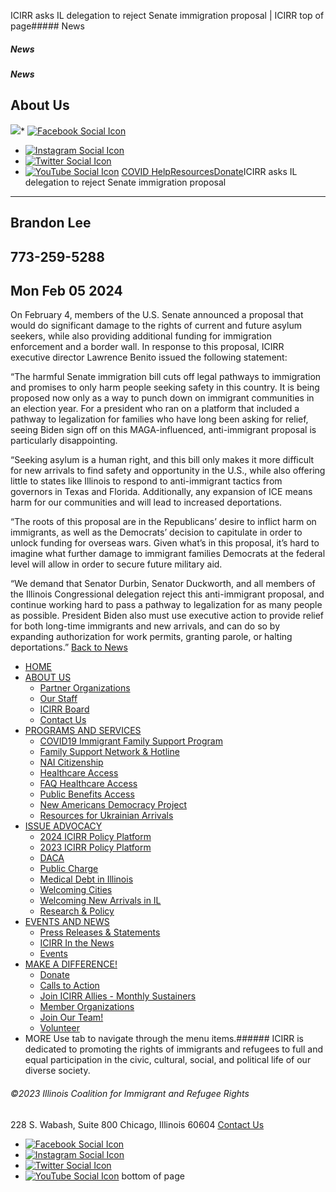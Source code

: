 
ICIRR asks IL delegation to reject Senate immigration proposal | ICIRR
top of page##### News
##### News
##### News
About Us
--------
[![](https://static.wixstatic.com/media/aec63a_8815cbc55c30492bb7f74e734e7d1815~mv2.png/v1/crop/x_0,y_2,w_600,h_131/fill/w_460,h_96,al_c,q_85,usm_0.66_1.00_0.01,enc_auto/aec63a_8815cbc55c30492bb7f74e734e7d1815~mv2.png)](https://www.icirr.org)* [![Facebook Social Icon]()](http://www.facebook.com/ICIRR)
* [![Instagram Social Icon]()](https://www.instagram.com/ICIRR_IL/)
* [![Twitter Social Icon]()](https://twitter.com/icirr?lang=en)
* [![YouTube Social  Icon]()](https://www.youtube.com/user/icirr)
[COVID Help](https://www.icirr.org/covid-19-resource-guide)[Resources](https://www.icirr.org/resources)[Donate](https://illinoiscoalitionforimmigrantandrefugeerights-bloom.kindful.com/?campaign=1242232)ICIRR asks IL delegation to reject Senate immigration proposal
--------------------------------------------------------------
Brandon Lee
-----------
773-259-5288
------------
Mon Feb 05 2024
---------------
On February 4, members of the U.S. Senate announced a proposal that would do significant damage to the rights of current and future asylum seekers, while also providing additional funding for immigration enforcement and a border wall. In response to this proposal, ICIRR executive director Lawrence Benito issued the following statement:
  
“The harmful Senate immigration bill cuts off legal pathways to immigration and promises to only harm people seeking safety in this country. It is being proposed now only as a way to punch down on immigrant communities in an election year. For a president who ran on a platform that included a pathway to legalization for families who have long been asking for relief, seeing Biden sign off on this MAGA-influenced, anti-immigrant proposal is particularly disappointing.
  
“Seeking asylum is a human right, and this bill only makes it more difficult for new arrivals to find safety and opportunity in the U.S., while also offering little to states like Illinois to respond to anti-immigrant tactics from governors in Texas and Florida. Additionally, any expansion of ICE means harm for our communities and will lead to increased deportations.
  
“The roots of this proposal are in the Republicans’ desire to inflict harm on immigrants, as well as the Democrats’ decision to capitulate in order to unlock funding for overseas wars. Given what’s in this proposal, it’s hard to imagine what further damage to immigrant families Democrats at the federal level will allow in order to secure future military aid.
  
“We demand that Senator Durbin, Senator Duckworth, and all members of the Illinois Congressional delegation reject this anti-immigrant proposal, and continue working hard to pass a pathway to legalization for as many people as possible. President Biden also must use executive action to provide relief for both long-time immigrants and new arrivals, and can do so by expanding authorization for work permits, granting parole, or halting deportations.”
[Back to News](https://www.icirr.org/press)
​
​
​
* [HOME](https://www.icirr.org)
* [ABOUT US](https://www.icirr.org/about)
	+ [Partner Organizations](https://www.icirr.org/partner-organizations)
	+ [Our Staff](https://www.icirr.org/our-staff)
	+ [ICIRR Board](https://www.icirr.org/icirr-board)
	+ [Contact Us](https://www.icirr.org/contact)
* [PROGRAMS AND SERVICES](https://www.icirr.org/programs-and-services)
	+ [COVID19 Immigrant Family Support Program](https://www.icirr.org/covidil)
	+ [Family Support Network & Hotline](https://www.icirr.org/fsn)
	+ [NAI Citizenship](https://www.icirr.org/nai)
	+ [Healthcare Access](https://www.icirr.org/healthcare-access)
	+ [FAQ Healthcare Access](https://www.icirr.org/healthcare-faq)
	+ [Public Benefits Access](https://www.icirr.org/public-benefits-access)
	+ [New Americans Democracy Project](https://www.icirr.org/new-americans-democracy-project)
	+ [Resources for Ukrainian Arrivals](https://www.icirr.org/ukrainian-arrivals)
* [ISSUE ADVOCACY](https://www.icirr.org/issue-advocacy)
	+ [2024 ICIRR Policy Platform](https://www.icirr.org/2024-platform)
	+ [2023 ICIRR Policy Platform](https://www.icirr.org/2023-platform)
	+ [DACA](https://www.icirr.org/daca)
	+ [Public Charge](https://www.icirr.org/publiccharge)
	+ [Medical Debt in Illinois](https://www.icirr.org/ilmedicaldebt)
	+ [Welcoming Cities](https://www.icirr.org/welcoming-cities)
	+ [Welcoming New Arrivals in IL](https://www.icirr.org/newarrivals)
	+ [Research & Policy](https://www.icirr.org/research-and-policy)
* [EVENTS AND NEWS](https://www.icirr.org/events-and-news-1)
	+ [Press Releases & Statements](https://www.icirr.org/press)
	+ [ICIRR In the News](https://www.icirr.org/news)
	+ [Events](https://www.icirr.org/event)
* [MAKE A DIFFERENCE!](https://www.icirr.org/make-a-difference)
	+ [Donate](https://illinoiscoalitionforimmigrantandrefugeerights-bloom.kindful.com/)
	+ [Calls to Action](https://www.icirr.org/calls-to-action)
	+ [Join ICIRR Allies - Monthly Sustainers](https://illinoiscoalitionforimmigrantandrefugeerights-bloom.kindful.com/?campaign=1258485)
	+ [Member Organizations](https://www.icirr.org/become-a-member-organization)
	+ [Join Our Team!](https://www.icirr.org/join-our-team)
	+ [Volunteer](https://www.icirr.org/volunteer)
* MORE
Use tab to navigate through the menu items.###### ICIRR is dedicated to promoting the rights of immigrants and refugees to full and equal participation in the civic, cultural, social, and political life of our diverse society.
###### ©2023 Illinois Coalition for Immigrant and Refugee Rights
228 S. Wabash, Suite 800
Chicago, Illinois 60604
[Contact Us](https://www.icirr.org/contact)
* [![Facebook Social Icon]()](http://www.facebook.com/ICIRR)
* [![Instagram Social Icon]()](https://www.instagram.com/ICIRR_IL/)
* [![Twitter Social Icon]()](https://twitter.com/icirr?lang=en)
* [![YouTube Social  Icon]()](https://www.youtube.com/user/icirr)
bottom of page
